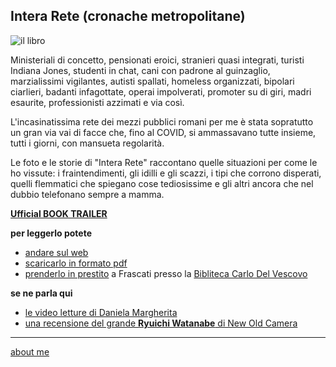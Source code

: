 ## Intera Rete (cronache metropolitane)    

![](interarete_20211027_132736.jpg "il libro") 

Ministeriali di concetto, pensionati eroici, stranieri quasi integrati, turisti Indiana Jones, studenti in chat, cani con padrone al guinzaglio, marzialissimi vigilantes, autisti spallati, homeless organizzati, bipolari ciarlieri, badanti infagottate, operai impolverati, promoter su di giri, madri esaurite, professionisti azzimati e via così. 

L'incasinatissima rete dei mezzi pubblici romani per me è stata sopratutto un gran via vai di facce che, fino al COVID, si ammassavano tutte insieme, tutti i giorni, con mansueta regolarità.  

Le foto e le storie di "Intera Rete" raccontano quelle situazioni per come le ho vissute: i fraintendimenti, gli idilli e gli scazzi, i tipi che corrono disperati, quelli flemmatici che spiegano cose tediosissime e gli altri ancora che nel dubbio telefonano sempre a mamma.   

 [**Ufficial BOOK TRAILER**](https://youtu.be/brnGlXThfag) 

**per leggerlo potete**  
- [andare sul web](https://docs.google.com/document/d/e/2PACX-1vQRwiANaom26EhtbYZtutYeL-2fAjymjrPLMVab8JFhXCJS-6tZhbRlzBT5uN64oruOdjbD5KI3Oofl/pub)  
- [scaricarlo in formato pdf](https://drive.google.com/file/d/1_DByHcB7XwEvOEKSn8o94STRQoVUqiLo/view?usp=sharing)  
- [prenderlo in prestito](https://sbcr.comperio.it/) a Frascati presso la [Bibliteca Carlo Del Vescovo](https://goo.gl/maps/H5r5x6QXrAq1rRXQA)  

**se ne parla qui**  
- [le video letture di Daniela Margherita](https://www.youtube.com/@allontanarsidallalineagialla)  
- [una recensione del grande **Ryuichi Watanabe** di New Old Camera](https://youtu.be/liLdrN-OhoY) 


<!--- 

- [le video letture di Daniela Margherita](https://www.youtube.com/@allontanarsidallalineagialla)  
- [ugo blog](https://ugofoto.blogspot.com/2022/01/piccole-storie-metropolitane.html)  (gen22)  
- [ci si vede in giro](https://www.cisivedeingiro.com/giri-di-parole/intera-rete-cronache-metropolitane/) (ott21)  
- [noc sensei](https://www.nocsensei.com/lente/talenti/admin4914/quattro-splendidi-libri/) (feb21)  
- [new old camera](https://youtu.be/liLdrN-OhoY) (feb21)  
- [crono news](https://crono.news/Y:2020/M:07/D:31/h:20/m:38/s:25/claudio-gatti-storie-metropolitane-di-pendolarismo-quotidiano/?fbclid=IwAR0_44grhOo38E2FiM1h5a4exzcAlRjKYoysokIDaypL9k7MBgGVaRpRAw4) (set20)  

**book trailers**  
- [lettori accaniti](https://youtu.be/mYt2Ns11YoA) 
- ["ci si vede in giro"](https://youtu.be/fOOXviO-kMg)  

--->
  
---    
[about me](https://about.me/cacioman)  

